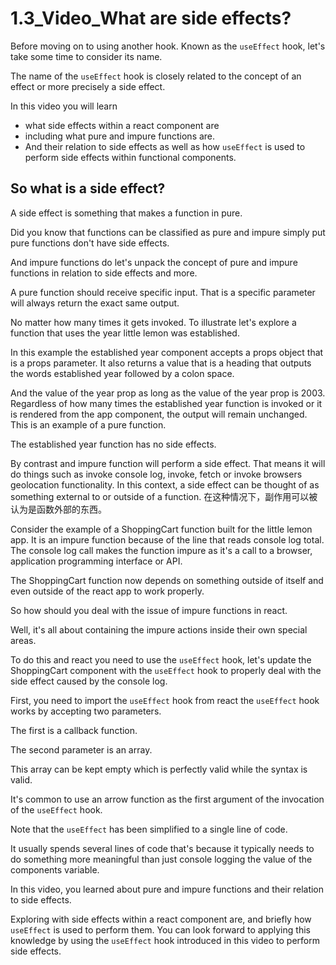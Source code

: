 # 1.3_Video_What are side effects?

Before moving on to using another hook.
Known as the `useEffect` hook, let's take some time to consider its name.

The name of the `useEffect` hook is closely related to the concept of an effect or more precisely a side effect.

In this video you will learn 
- what side effects within a react component are
- including what pure and impure functions are.
- And their relation to side effects as well as how `useEffect` is used to perform side effects within functional components.

## So what is a side effect? 

A side effect is something that makes a function in pure.

Did you know that functions can be classified as pure and impure simply put pure functions don't have side effects.

And impure functions do let's unpack the concept of pure and impure functions in relation to side effects and more.

A pure function should receive specific input.
That is a specific parameter will always return the exact same output.

No matter how many times it gets invoked.
To illustrate let's explore a function that uses the year little lemon was established.

In this example the established year component accepts a props object that is a props parameter.
It also returns a value that is a heading that outputs the words established year followed by a colon space.

And the value of the year prop as long as the value of the year prop is 2003.
Regardless of how many times the established year function is invoked or it is rendered from the app component, the output will remain unchanged.
This is an example of a pure function.

The established year function has no side effects.

By contrast and impure function will perform a side effect.
That means it will do things such as invoke console log, invoke, fetch or invoke browsers geolocation functionality. 
In this context, a side effect can be thought of as something external to or outside of a function.
在这种情况下，副作用可以被认为是函数外部的东西。

Consider the example of a ShoppingCart function built for the little lemon app.
It is an impure function because of the line that reads console log total.
The console log call makes the function impure as it's a call to a browser, application programming interface or API.

The ShoppingCart function now depends on something outside of itself and even outside of the react app to work properly.

So how should you deal with the issue of impure functions in react.

Well, it's all about containing the impure actions inside their own special areas.

To do this and react you need to use the `useEffect` hook, let's update the ShoppingCart component with the `useEffect` hook to properly deal with the side effect caused by the console log.

First, you need to import the `useEffect` hook from react the `useEffect` hook works by accepting two parameters.

The first is a callback function.

The second parameter is an array.

This array can be kept empty which is perfectly valid while the syntax is valid.

It's common to use an arrow function as the first argument of the invocation of the `useEffect` hook.

Note that the `useEffect` has been simplified to a single line of code.

It usually spends several lines of code that's because it typically needs to do something more meaningful than just console logging the value of the components variable.

In this video, you learned about pure and impure functions and their relation to side effects.

Exploring with side effects within a react component are, and briefly how `useEffect` is used to perform them.
You can look forward to applying this knowledge by using the `useEffect` hook introduced in this video to perform side effects.

